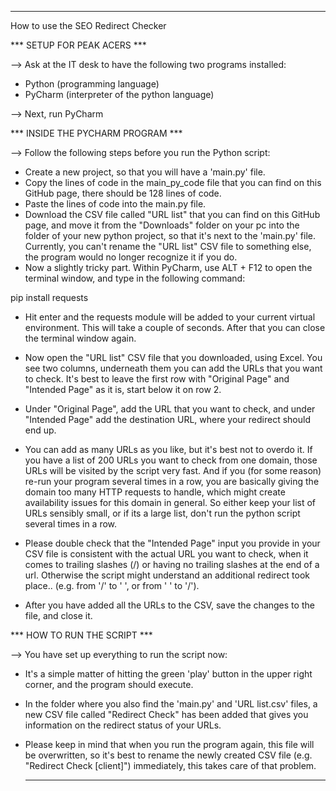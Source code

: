 ************************************

How to use the SEO Redirect Checker

*** SETUP FOR PEAK ACERS ***

--> Ask at the IT desk to have the following two programs installed: 

- Python	(programming language)
- PyCharm 	(interpreter of the python language)

--> Next, run PyCharm



*** INSIDE THE PYCHARM PROGRAM ***

--> Follow the following steps before you run the Python script:

- Create a new project, so that you will have a 'main.py' file.
- Copy the lines of code in the main_py_code file that you can find on this GitHub page, there should be 128 lines of code. 
- Paste the lines of code into the main.py file.
- Download the CSV file called "URL list" that you can find on this GitHub page, and move it from the "Downloads" folder on your pc into
  the folder of your new python project, so that it's next to the 'main.py' file.
  Currently, you can't rename the "URL list" CSV file to something else, the program would no longer recognize it if you do.
- Now a slightly tricky part. Within PyCharm, use ALT + F12 to open the terminal window, and type in the following command:

pip install requests 

- Hit enter and the requests module will be added to your current virtual environment. This will take a couple of seconds. After that you can close the terminal window again. 

- Now open the "URL list" CSV file that you downloaded, using Excel. You see two columns, underneath them you can add the URLs that you want to check. 
  It's best to leave the first row with "Original Page" and "Intended Page" as it is, start below it on row 2.
- Under "Original Page", add the URL that you want to check, and under "Intended Page" add the destination URL, where your redirect should end up. 
  
- You can add as many URLs as you like, but it's best not to overdo it. If you have a list of 200 URLs you want to check 
  from one domain, those URLs will be visited by the script very fast. And if you (for some reason) re-run your program 
  several times in a row, you are basically giving the domain too many HTTP requests to handle, which might create availability issues for this domain in general. So either keep your list of URLs sensibly small, or if its a large list, 
  don't run the python script several times in a row. 

- Please double check that the "Intended Page" input you provide in your CSV file is consistent with the actual URL you want to check,
  when it comes to trailing slashes (/) or having no trailing slashes at the end of a url. Otherwise the script might understand 
  an additional redirect took place.. (e.g. from '/' to ' ', or from ' ' to '/').
  
- After you have added all the URLs to the CSV, save the changes to the file, and close it. 


*** HOW TO RUN THE SCRIPT ***

--> You have set up everything to run the script now:

- It's a simple matter of hitting the green 'play' button in the upper right corner, and the program should execute. 
  
- In the folder where you also find the 'main.py' and 'URL list.csv' files, a new CSV file called "Redirect Check" has been added that gives you information
  on the redirect status of your URLs.

- Please keep in mind that when you run the program again, this file will be overwritten,
  so it's best to rename the newly created CSV file (e.g. "Redirect Check [client]") immediately, this takes care of that problem.

  ************************************
